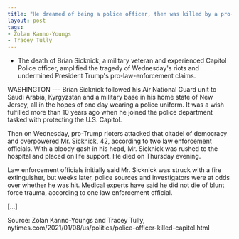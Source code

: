 ```yaml
---
title: "He dreamed of being a police officer, then was killed by a pro-Trump mob"
layout: post
tags:
- Zolan Kanno-Youngs
- Tracey Tully
---
```


- The death of Brian Sicknick, a military veteran and experienced Capitol Police officer, amplified the tragedy of Wednesday's riots and undermined President Trump's pro-law-enforcement claims.

WASHINGTON --- Brian Sicknick followed his Air National Guard unit to Saudi Arabia, Kyrgyzstan and a military base in his home state of New Jersey, all in the hopes of one day wearing a police uniform. It was a wish fulfilled more than 10 years ago when he joined the police department tasked with protecting the U.S. Capitol.

Then on Wednesday, pro-Trump rioters attacked that citadel of democracy and overpowered Mr. Sicknick, 42, according to two law enforcement officials. With a bloody gash in his head, Mr. Sicknick was rushed to the hospital and placed on life support. He died on Thursday evening.

Law enforcement officials initially said Mr. Sicknick was struck with a fire extinguisher, but weeks later, police sources and investigators were at odds over whether he was hit. Medical experts have said he did not die of blunt force trauma, according to one law enforcement official.

[...]

Source: Zolan Kanno-Youngs and Tracey Tully, nytimes.com/2021/01/08/us/politics/police-officer-killed-capitol.html
